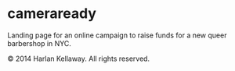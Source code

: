 cameraready
===========

Landing page for an online campaign to raise funds for a new queer barbershop in NYC.

&copy; 2014 Harlan Kellaway. All rights reserved.
